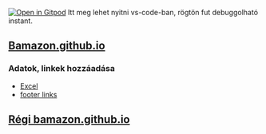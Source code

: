 [![Open in Gitpod](https://gitpod.io/button/open-in-gitpod.svg)](https://gitpod.io#snapshot/e407b64a-fabc-4277-956f-3d954286196e) Itt meg lehet nyitni vs-code-ban, rögtön fut debuggolható instant.
## [Bamazon.github.io](https://bamazon.github.io/)
### Adatok, linkek hozzáadása
  - [Excel](https://docs.google.com/spreadsheets/d/1dR03owwYSJVojqfIJJq9nZOBsAiXAOAkEn4opRk4wgE/edit?usp=sharing)
  - [footer links](/_data/footer-links.yml)


## [Régi bamazon.github.io](https://bamazon.github.io/old.html)
